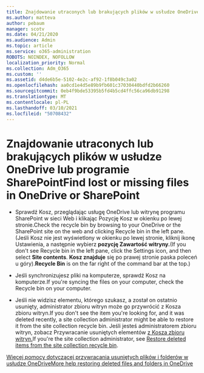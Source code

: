 ```yaml
---
title: Znajdowanie utraconych lub brakujących plików w usłudze OneDrive lub programie SharePoint
ms.author: matteva
author: pebaum
manager: scotv
ms.date: 04/21/2020
ms.audience: Admin
ms.topic: article
ms.service: o365-administration
ROBOTS: NOINDEX, NOFOLLOW
localization_priority: Normal
ms.collection: Adm_O365
ms.custom: ''
ms.assetid: d4de6b5e-5102-4e2c-af92-1f8b049c3a02
ms.openlocfilehash: aa0cd1e4d5e89b9fb601c37030440bdfd2b66260
ms.sourcegitcommit: 0eb4f9bde53395b5fd4b5cd4ffc56ca96db91298
ms.translationtype: MT
ms.contentlocale: pl-PL
ms.lasthandoff: 03/10/2021
ms.locfileid: "50708432"
---
```

# <a name="find-lost-or-missing-files-in-onedrive-or-sharepoint"></a><span data-ttu-id="b4c69-102">Znajdowanie utraconych lub brakujących plików w usłudze OneDrive lub programie SharePoint</span><span class="sxs-lookup"><span data-stu-id="b4c69-102">Find lost or missing files in OneDrive or SharePoint</span></span>

- <span data-ttu-id="b4c69-103">Sprawdź Kosz, przeglądając usługę OneDrive lub witrynę programu SharePoint w sieci Web i klikając Pozycję Kosz w okienku po lewej stronie.</span><span class="sxs-lookup"><span data-stu-id="b4c69-103">Check the recycle bin by browsing to your OneDrive or the SharePoint site on the web and clicking Recycle bin in the left pane.</span></span> <span data-ttu-id="b4c69-104">(Jeśli Kosz nie jest wyświetlony w okienku po lewej stronie, kliknij ikonę Ustawienia, a następnie wybierz **pozycję Zawartość witryny.**</span><span class="sxs-lookup"><span data-stu-id="b4c69-104">(If you don't see Recycle bin in the left pane, click the Settings icon, and then select **Site contents**.</span></span> <span data-ttu-id="b4c69-105">**Kosz znajduje** się po prawej stronie paska poleceń u góry).</span><span class="sxs-lookup"><span data-stu-id="b4c69-105">**Recycle Bin** is on the far right of the command bar at the top.)</span></span> 
    
- <span data-ttu-id="b4c69-106">Jeśli synchronizujesz pliki na komputerze, sprawdź Kosz na komputerze.</span><span class="sxs-lookup"><span data-stu-id="b4c69-106">If you're syncing the files on your computer, check the Recycle bin on your computer.</span></span> 
    
- <span data-ttu-id="b4c69-107">Jeśli nie widzisz elementu, którego szukasz, a został on ostatnio usunięty, administrator zbioru witryn może go przywrócić z Kosza zbioru witryn.</span><span class="sxs-lookup"><span data-stu-id="b4c69-107">If you don't see the item you're looking for, and it was deleted recently, a site collection administrator might be able to restore it from the site collection recycle bin.</span></span> <span data-ttu-id="b4c69-108">Jeśli jesteś administratorem zbioru witryn, zobacz Przywracanie usuniętych elementów [z Kosza zbioru witryn.](https://support.microsoft.com/office/restore-items-in-the-recycle-bin-that-were-deleted-from-sharepoint-or-teams-6df466b6-55f2-4898-8d6e-c0dff851a0be)</span><span class="sxs-lookup"><span data-stu-id="b4c69-108">If you're the site collection administrator, see [Restore deleted items from the site collection recycle bin](https://support.microsoft.com/office/restore-items-in-the-recycle-bin-that-were-deleted-from-sharepoint-or-teams-6df466b6-55f2-4898-8d6e-c0dff851a0be).</span></span>
    
[<span data-ttu-id="b4c69-109">Więcej pomocy dotyczącej przywracania usuniętych plików i folderów w usłudze OneDrive</span><span class="sxs-lookup"><span data-stu-id="b4c69-109">More help restoring deleted files and folders in OneDrive</span></span>](https://go.microsoft.com/fwlink/?linkid=872872)
  

